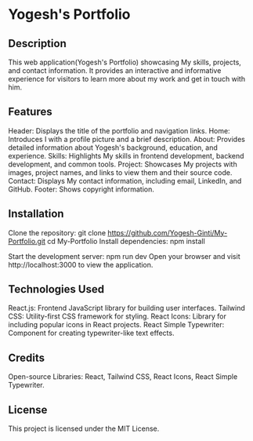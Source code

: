 # Yogesh's Portfolio
## Description
 This web application(Yogesh's Portfolio) showcasing My skills, projects, and contact information. It provides an interactive and informative experience for visitors to learn more about my work and get in touch with him.

## Features
  Header: Displays the title of the portfolio and navigation links.
  Home: Introduces I with a profile picture and a brief description.
  About: Provides detailed information about Yogesh's background, education, and experience.
  Skills: Highlights My skills in frontend development, backend development, and common tools.
Project: Showcases My projects with images, project names, and links to view them and their source code.
Contact: Displays My contact information, including email, LinkedIn, and GitHub.
Footer: Shows copyright information.

## Installation
  Clone the repository:
  git clone https://github.com/Yogesh-Ginti/My-Portfolio.git
  cd My-Portfolio
  Install dependencies: npm install

  Start the development server: npm run dev
  Open your browser and visit http://localhost:3000 to view the application.
## Technologies Used
  React.js: Frontend JavaScript library for building user interfaces.
  Tailwind CSS: Utility-first CSS framework for styling.
  React Icons: Library for including popular icons in React projects.
  React Simple Typewriter: Component for creating typewriter-like text effects.

## Credits

  Open-source Libraries: React, Tailwind CSS, React Icons, React Simple Typewriter.

## License
This project is licensed under the MIT License.